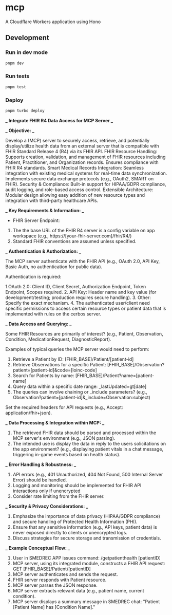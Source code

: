 # mcp

A Cloudflare Workers application using Hono

## Development

### Run in dev mode

```sh
pnpm dev
```

### Run tests

```sh
pnpm test
```

### Deploy

```sh
pnpm turbo deploy
```

**_ Integrate FHIR R4 Data Access for MCP Server _**

**_ Objective: _**

Develop a (MCP) server to securely access, retrieve, and potentially display/utilize health data from an external server that is compatible with FHIR Standard Release 4 (R4) via its FHIR API.
FHIR Resource Handling: Supports creation, validation, and management of FHIR resources including Patient, Practitioner, and Organization records. Ensures compliance with FHIR R4 standards.
Smart Medical Records Integration: Seamless integration with existing medical systems for real-time data synchronization. Implements secure data exchange protocols (e.g., OAuth2, SMART on FHIR).
Security & Compliance: Built-in support for HIPAA/GDPR compliance, audit logging, and role-based access control.
Extensible Architecture: Modular design allowing easy addition of new resource types and integration with third-party healthcare APIs.

**_ Key Requirements & Information: _**

- FHIR Server Endpoint:

1. The the base URL of the FHIR R4 server is a config variable on app workspace (e.g., https://[your-fhir-server.com]/fhir/R4/)
2. Standard FHIR conventions are assumed unless specified.

**_ Authentication & Authorization: _**

The MCP server authenticate with the FHIR API (e.g., OAuth 2.0, API Key, Basic Auth, no authentication for public data).

Authentication is required:

1.OAuth 2.0: Client ID, Client Secret, Authorization Endpoint, Token Endpoint, Scopes required. 2. API Key: Header name and key value (for development/testing; production requires secure handling). 3. Other: Specify the exact mechanism. 4. The authenticated user/client need specific permissions to access certain resource types or patient data that is implemented with rules on the cerbos server.

**_ Data Access and Querying: _**

Some FHIR Resources are primarily of interest? (e.g., Patient, Observation, Condition, MedicationRequest, DiagnosticReport).

Examples of typical queries the MCP server would need to perform:

1. Retrieve a Patient by ID: [FHIR_BASE]/Patient/[patient-id]
2. Retrieve Observations for a specific Patient: [FHIR_BASE]/Observation?patient=[patient-id]&code=[loinc-code]
3. Search for Patients by name: [FHIR_BASE]/Patient?name=[patient-name]
4. Query data within a specific date range: \_lastUpdated=gt[date]
5. The queries can involve chaining or \_include parameters? (e.g., Observation?patient=[patient-id]&\_include=Observation:subject)

Set the required headers for API requests (e.g., Accept: application/fhir+json).

**_ Data Processing & Integration within MCP: _**

1. The retrieved FHIR data should be parsed and processed within the MCP server's environment (e.g., JSON parsing).
2. The intended use is display the data in reply to the users solicitations on the app environment? (e.g., displaying patient vitals in a chat message, triggering in-game events based on health status).

**_ Error Handling & Robustness: _**

1. API errors (e.g., 401 Unauthorized, 404 Not Found, 500 Internal Server Error) should be handled.
2. Logging and monitoring should be implemented for FHIR API interactions only if unencrypted
3. Consider rate limiting from the FHIR server.

**_ Security & Privacy Considerations: _**

1. Emphasize the importance of data privacy (HIPAA/GDPR compliance) and secure handling of Protected Health Information (PHI).
2. Ensure that any sensitive information (e.g., API keys, patient data) is never exposed directly to clients or unencrypted logs.
3. Discuss strategies for secure storage and transmission of credentials.

**_ Example Conceptual Flow: _**

1. User in SMEDREC APP issues command: /getpatienthealth [patientID]
2. MCP server, using its integrated module, constructs a FHIR API request: GET [FHIR_BASE]/Patient/[patientID]
3. MCP server authenticates and sends the request.
4. FHIR server responds with Patient resource.
5. MCP server parses the JSON response.
6. MCP server extracts relevant data (e.g., patient name, current condition).
7. MCP server displays a summary message in SMEDREC chat: "Patient [Patient Name] has [Condition Name]."
